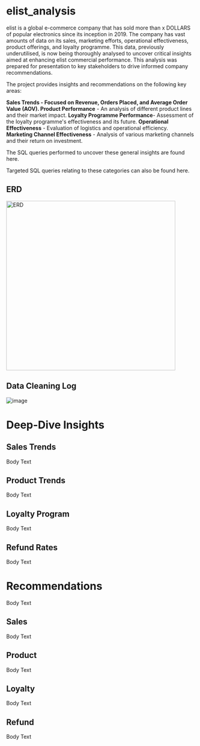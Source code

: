 # elist_analysis
elist is a global e-commerce company that has sold more than x DOLLARS of popular electronics since its inception in 2019. The company has vast amounts of data on its sales, marketing efforts, operational effectiveness, product offerings, and loyalty programme. This data, previously underutilised, is now being thoroughly analysed to uncover critical insights aimed at enhancing elist commercial performance. This analysis was prepared for presentation to key stakeholders to drive informed company recommendations.

The project provides insights and recommendations on the following key areas:

****Sales Trends** - Focused on Revenue, Orders Placed, and Average Order Value (AOV).
Product Performance** - An analysis of different product lines and their market impact.
**Loyalty Programme Performance**- Assessment of the loyalty programme's effectiveness and its future.
**Operational Effectiveness** - Evaluation of logistics and operational efficiency.
**Marketing Channel Effectiveness** - Analysis of various marketing channels and their return on investment.

The SQL queries performed to uncover these general insights are found here.

Targeted SQL queries relating to these categories can also be found here.

## ERD
<img width="450" alt="ERD" src="https://github.com/user-attachments/assets/5add595f-9347-4568-9dd6-7f7e6e8297c3">

## Data Cleaning Log

![image](https://github.com/user-attachments/assets/088d8c77-f01f-4890-b2ff-21ddb7934ecf)

# Deep-Dive Insights

## Sales Trends 
Body Text 

## Product Trends
Body Text 

## Loyalty Program
Body Text 

## Refund Rates
Body Text 

# Recommendations
Body Text

## Sales 
Body Text

## Product 
Body Text

## Loyalty 
Body Text

## Refund 
Body Text
